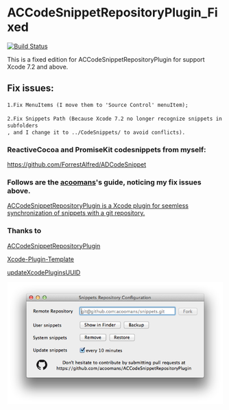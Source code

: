 # ACCodeSnippetRepositoryPlugin_Fixed

[![Build Status](https://api.travis-ci.org/acoomans/ACCodeSnippetRepositoryPlugin.png)](https://api.travis-ci.org/acoomans/ACCodeSnippetRepositoryPlugin.png)

  This is a fixed edition for ACCodeSnippetRepositoryPlugin for support Xcode 7.2 and above.


## Fix issues:
    1.Fix MenuItems (I move them to 'Source Control' menuItem); 
  
    2.Fix Snippets Path (Because Xcode 7.2 no longer recognize snippets in subfolders 
    , and I change it to ../CodeSnippets/ to avoid conflicts).

### ReactiveCocoa and PromiseKit codesnippets from myself:

  https://github.com/ForrestAlfred/ADCodeSnippet
    
### Follows are the [acoomans][acoomans]'s guide, noticing my fix issues above.
    
  [ACCodeSnippetRepositoryPlugin is a Xcode plugin for seemless synchronization of snippets with a git repository.][ACCodeSnippetRepositoryPlugin]
  

### Thanks to

  [ACCodeSnippetRepositoryPlugin][ACCodeSnippetRepositoryPlugin]
  
  [Xcode-Plugin-Template][Xcode-Plugin-Template]
  
  [updateXcodePluginsUUID][updateXcodePluginsUUID]
  
  
  ![screenshots](Screenshots/screenshot02.png)
  
  
[acoomans]: https://github.com/acoomans/  "Title"
[ACCodeSnippetRepositoryPlugin]: https://github.com/acoomans/ACCodeSnippetRepositoryPlugin/  "Title"
[Xcode-Plugin-Template]: https://github.com/kattrali/Xcode-Plugin-Template/  "Title"
[updateXcodePluginsUUID]: https://github.com/homtang/updateXcodePluginsUUID/  "Title"
  
